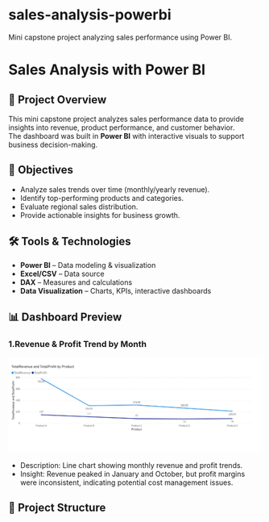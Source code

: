 # sales-analysis-powerbi
Mini capstone project analyzing sales performance using Power BI.
# Sales Analysis with Power BI

## 📌 Project Overview
This mini capstone project analyzes sales performance data to provide insights into revenue, product performance, and customer behavior.  
The dashboard was built in **Power BI** with interactive visuals to support business decision-making.

## 🎯 Objectives
- Analyze sales trends over time (monthly/yearly revenue).
- Identify top-performing products and categories.
- Evaluate regional sales distribution.
- Provide actionable insights for business growth.

## 🛠️ Tools & Technologies
- **Power BI** – Data modeling & visualization
- **Excel/CSV** – Data source
- **DAX** – Measures and calculations
- **Data Visualization** – Charts, KPIs, interactive dashboards

## 📊 Dashboard Preview

### 1.Revenue & Profit Trend by Month
![Revenue and Profit by Month](./images/Revenue&Profit_byProduct.jpg)
- Description: Line chart showing monthly revenue and profit trends.
- Insight: Revenue peaked in January and October, but profit margins were inconsistent, indicating potential cost management issues.


## 📂 Project Structure

